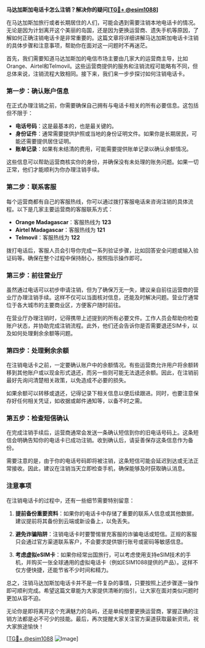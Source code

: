 **马达加斯加电话卡怎么注销？解决你的疑问[[TG💪+ @esim1088](https://t.me/s/esim1088)]**

在马达加斯加旅行或者长期居住的人们，可能会遇到需要注销本地电话卡的情况。无论是因为计划离开这个美丽的岛国，还是因为更换运营商、遗失手机等原因，了解如何正确注销电话卡是非常重要的。这篇文章将详细讲解马达加斯加电话卡注销的具体步骤和注意事项，帮助你在面对这一问题时不再迷茫。

首先，我们需要知道马达加斯加的电信市场主要由几家大的运营商主导，比如Orange、Airtel和Telmovil。这些运营商提供的服务和注销流程可能略有不同，但总体来说，注销流程大致相同。接下来，我们来一步步探讨如何注销电话卡。

### 第一步：确认账户信息

在正式办理注销之前，你需要确保自己拥有与电话卡相关的所有必要信息。这包括但不限于：

- **电话号码**：这是最基本的，也是最关键的。
- **身份证件**：通常需要提供护照或当地的身份证明文件。如果你是长期居民，可能还需要提供居住证明。
- **账单记录**：如果有未结清的费用，可能需要提供账单记录以确认余额情况。

这些信息可以帮助运营商核实你的身份，并确保没有未处理的账务问题。如果一切正常，他们才能顺利为你办理注销手续。

### 第二步：联系客服

每个运营商都有自己的客服热线，你可以通过拨打客服电话来咨询注销的具体流程。以下是几家主要运营商的客服联系方式：

- **Orange Madagascar**：客服热线为 **123**
- **Airtel Madagascar**：客服热线为 **121**
- **Telmovil**：客服热线为 **122**

拨打电话后，客服人员会引导你完成一系列验证步骤，比如回答安全问题或输入验证码等。确保在整个过程中保持耐心，按照指示操作即可。

### 第三步：前往营业厅

虽然通过电话可以初步申请注销，但为了确保万无一失，建议亲自前往运营商的营业厅办理注销手续。这样不仅可以当面核对信息，还能及时解决问题。营业厅通常位于各大城市的主要商业区，方便客户随时前往。

在营业厅办理注销时，记得携带上述提到的所有必要文件。工作人员会帮助你检查账户状态，并协助完成注销流程。此外，他们还会告诉你是否需要退还SIM卡，以及如何处理剩余余额等问题。

### 第四步：处理剩余余额

在注销电话卡之前，一定要确认账户中的余额情况。有些运营商允许用户将余额转移到其他账户或以现金形式退还，而另一些则可能无法退还余额。因此，在注销前最好先询问清楚相关政策，以免造成不必要的损失。

如果余额可以转移或退还，记得记录下相关信息以便后续跟进。同时，也要注意保存好任何相关凭证，如收据或邮件通知等，以备不时之需。

### 第五步：检查短信确认

在完成注销手续后，运营商通常会发送一条确认短信到你的旧电话号码上。这条短信会明确告知你的电话卡已成功注销。收到确认后，请妥善保存这条信息作为备份。

需要注意的是，由于你的电话号码即将被注销，这条短信可能会延迟到达或无法正常接收。因此，建议在注销当天立即检查手机，确保能够及时获取确认消息。

### 注意事项

在注销电话卡的过程中，还有一些细节需要特别留意：

1. **提前备份重要资料**：如果你的电话卡中存储了重要的联系人信息或其他数据，建议提前将其备份到云端或新设备上，以免丢失。
   
2. **避免诈骗陷阱**：注销电话卡时要警惕冒充客服的诈骗电话或短信。正规的客服只会通过官方渠道联系客户，不会要求提供银行账号或密码等敏感信息。

3. **考虑虚拟eSIM卡**：如果你经常出国旅行，可以考虑使用支持eSIM技术的手机，并购买一张全球通用的虚拟电话卡（例如ESIM1088提供的产品）。这样不仅方便快捷，还能节省不少时间和精力。

总之，注销马达加斯加电话卡并不是一件复杂的事情，只要按照上述步骤逐一操作即可顺利完成。希望这篇文章能为大家提供清晰的指引，让大家在面对类似问题时更加从容不迫。

无论你是即将离开这个充满魅力的岛屿，还是单纯想要更换运营商，掌握正确的注销方法都是必不可少的技能。最后，再次提醒大家关注官方渠道获取最新资讯，祝大家旅途愉快！

[[TG💪+ @esim1088](https://t.me/s/esim1088) ![Image](https://i.postimg.cc/4NQfJmqS/Snipaste-2025-05-13-00-14-12.png)]